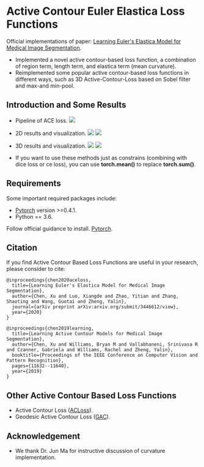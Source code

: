 # Active Contour Euler Elastica Loss Functions
Official implementations of paper: [Learning Euler's Elastica Model for Medical Image Segmentation](https://arxiv.org/submit/3446612/view).
* Implemented a novel active contour-based loss function, a combination of region term, length term, and elastica term (mean curvature).
* Reimplemented some popular active contour-based loss functions in different ways, such as 3D Active-Contour-Loss based on Sobel filter and max-and min-pool.

## Introduction and Some Results
* Pipeline of ACE loss.
![](https://github.com/Luoxd1996/Active_Contour_Euler_Elastica_Loss/blob/main/ACELoss_pipeline.png) 
* 2D results and visualization.
![](https://github.com/Luoxd1996/Active_Contour_Euler_Elastica_Loss/blob/main/table1.png) 
![](https://github.com/Luoxd1996/Active_Contour_Euler_Elastica_Loss/blob/main/figure1.png) 
* 3D results and visualization.
![](https://github.com/Luoxd1996/Active_Contour_Euler_Elastica_Loss/blob/main/table2.png) 
![](https://github.com/Luoxd1996/Active_Contour_Euler_Elastica_Loss/blob/main/figure2.png) 

* If you want to use these methods just as constrains (combining with dice loss or ce loss), you can use **torch.mean()** to replace **torch.sum()**.

## Requirements
Some important required packages include:
* [Pytorch][torch_link] version >=0.4.1.
* Python == 3.6.

Follow official guidance to install. [Pytorch][torch_link].

[torch_link]:https://pytorch.org/

## Citation
If you find Active Contour Based Loss Functions are useful in your research, please consider to cite:

	@inproceedings{chen2020aceloss,
	  title={Learning Euler's Elastica Model for Medical Image Segmentation},
	  author={Chen, Xu and Luo, Xiangde and Zhao, Yitian and Zhang, Shaoting and Wang, Guotai and Zheng, Yalin},
	  journal={arXiv preprint arXiv:arxiv.org/submit/3446612/view},
	  year={2020}
	}

	@inproceedings{chen2019learning,
	  title={Learning Active Contour Models for Medical Image Segmentation},
	  author={Chen, Xu and Williams, Bryan M and Vallabhaneni, Srinivasa R and Czanner, Gabriela and Williams, Rachel and Zheng, Yalin},
	  booktitle={Proceedings of the IEEE Conference on Computer Vision and Pattern Recognition},
	  pages={11632--11640},
	  year={2019}
	}

## Other Active Contour Based Loss Functions
* Active Contour Loss ([ACLoss](https://github.com/xuuuuuuchen/Active-Contour-Loss)).
* Geodesic Active Contour Loss ([GAC](https://ieeexplore.ieee.org/document/9187860)).

## Acknowledgement
* We thank Dr. Jun Ma for instructive discussion of curvature implementation.
